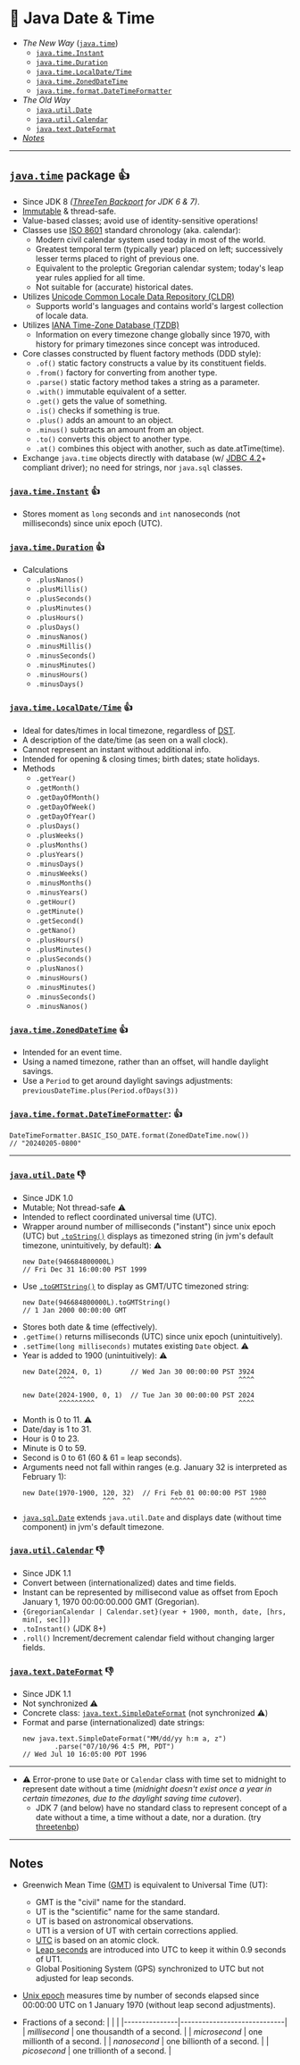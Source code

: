 📆 Java Date & Time
===================

* _The New Way_ ([`java.time`](README.md#javatime-package-1))
    - [`java.time.Instant`](README.md#javatimeInstant-1)
    - [`java.time.Duration`](README.md#javatimeDuration-1)
    - [`java.time.LocalDate/Time`](README.md#javatimeLocalDateTime-1)
    - [`java.time.ZonedDateTime`](README.md#javatimeZonedDateTime-1)
    - [`java.time.format.DateTimeFormatter`](README.md#javatimeformatDateTimeFormatter)
* _The Old Way_
    - [`java.util.Date`](README.md#javautilDate--1)
    - [`java.util.Calendar`](README.md#javautilCalendar--1)
    - [`java.text.DateFormat`](README.md#javatextDateFormat--1)
* [_Notes_](README.md#Notes)
    
---


[`java.time`](https://docs.oracle.com/javase/8/docs/api/java/time/package-summary.html) package :+1:
-------------

- Since JDK 8 _([ThreeTen Backport](https://www.threeten.org/threetenbp/) for JDK 6 & 7)_.
- [Immutable](https://docs.oracle.com/javase/tutorial/essential/concurrency/immutable.html) & thread-safe.
- Value-based classes; avoid use of identity-sensitive operations!
- Classes use [ISO 8601](https://en.wikipedia.org/wiki/ISO_8601) standard chronology (aka. calendar):
    - Modern civil calendar system used today in most of the world.
    - Greatest temporal term (typically year) placed on left; successively lesser terms placed to right of previous one.
    - Equivalent to the proleptic Gregorian calendar system; today's leap year rules applied for all time.
    - Not suitable for (accurate) historical dates.
- Utilizes [Unicode Common Locale Data Repository (CLDR)](https://cldr.unicode.org/)
    - Supports world's languages and contains world's largest collection of locale data.
- Utilizes [IANA Time-Zone Database (TZDB)](http://www.iana.org/time-zones)
    - Information on every timezone change globally since 1970, with history for primary timezones since concept was introduced.
- Core classes constructed by fluent factory methods (DDD style):
    - `.of()` static factory constructs a value by its constituent fields.
    - `.from()` factory for converting from another type.
    - `.parse()` static factory method takes a string as a parameter.
    - `.with()` immutable equivalent of a setter.
    - `.get()` gets the value of something.
    - `.is()` checks if something is true.
    - `.plus()` adds an amount to an object.
    - `.minus()` subtracts an amount from an object.
    - `.to()` converts this object to another type.
    - `.at()` combines this object with another, such as date.atTime(time).
- Exchange `java.time` objects directly with database (w/ [JDBC 4.2](https://download.oracle.com/otn-pub/jcp/jdbc-4_2-mrel2-eval-spec/jdbc4.2-fr-spec.pdf)+ compliant driver); no need for strings, nor `java.sql` classes.


### [`java.time.Instant`](https://docs.oracle.com/javase/8/docs/api/java/time/Instant.html) :+1:
- Stores moment as `long` seconds and `int` nanoseconds (not milliseconds) since unix epoch (UTC).


### [`java.time.Duration`](https://docs.oracle.com/javase/8/docs/api/java/time/Duration.html) :+1:
- Calculations
    - `.plusNanos()`
    - `.plusMillis()`
    - `.plusSeconds()`
    - `.plusMinutes()`
    - `.plusHours()`
    - `.plusDays()`
    - `.minusNanos()`
    - `.minusMillis()`
    - `.minusSeconds()`
    - `.minusMinutes()`
    - `.minusHours()`
    - `.minusDays()`


### [`java.time.LocalDate/Time`](https://docs.oracle.com/javase/8/docs/api/java/time/LocalDateTime.html) :+1:
- Ideal for dates/times in local timezone, regardless of [DST](https://en.wikipedia.org/wiki/Daylight_saving_time).
- A description of the date/time (as seen on a wall clock).
- Cannot represent an instant without additional info.
- Intended for opening & closing times; birth dates; state holidays.
- Methods
    - `.getYear()`
    - `.getMonth()`
    - `.getDayOfMonth()`
    - `.getDayOfWeek()`
    - `.getDayOfYear()`
    - `.plusDays()`
    - `.plusWeeks()`
    - `.plusMonths()`
    - `.plusYears()`
    - `.minusDays()`
    - `.minusWeeks()`
    - `.minusMonths()`
    - `.minusYears()`
    - `.getHour()`
    - `.getMinute()`
    - `.getSecond()`
    - `.getNano()`
    - `.plusHours()`
    - `.plusMinutes()`
    - `.plusSeconds()`
    - `.plusNanos()`
    - `.minusHours()`
    - `.minusMinutes()`
    - `.minusSeconds()`
    - `.minusNanos()`


### [`java.time.ZonedDateTime`](https://docs.oracle.com/javase/8/docs/api/java/time/ZonedDateTime.html) :+1:
- Intended for an event time.
- Using a named timezone, rather than an offset, will handle daylight savings.
- Use a `Period` to get around daylight savings adjustments:  
  `previousDateTime.plus(Period.ofDays(3))`


### [`java.time.format.DateTimeFormatter`](https://docs.oracle.com/javase/8/docs/api/java/time/format/DateTimeFormatter.html):  :+1:

    DateTimeFormatter.BASIC_ISO_DATE.format(ZonedDateTime.now())
    // "20240205-0800"

---


### [`java.util.Date`](https://docs.oracle.com/javase/8/docs/api/java/util/Date.html) :-1:
- Since JDK 1.0
- Mutable; Not thread-safe ⚠️
- Intended to reflect coordinated universal time (UTC).
- Wrapper around number of milliseconds ("instant") since unix epoch (UTC) but [`.toString()`](https://docs.oracle.com/javase/8/docs/api/java/util/Date.html#toString--) displays as timezoned string (in jvm's default timezone, unintuitively, by default): ⚠️
    ```
    new Date(946684800000L)
    // Fri Dec 31 16:00:00 PST 1999
    ```
- Use [`.toGMTString()`]() to display as GMT/UTC timezoned string:
    ```
    new Date(946684800000L).toGMTString()
    // 1 Jan 2000 00:00:00 GMT
    ```
- Stores both date & time (effectively).
- `.getTime()` returns milliseconds (UTC) since unix epoch (unintuitively).
- `.setTime(long milliseconds)` mutates existing `Date` object. ⚠️
- Year is added to 1900 (unintuitively): ⚠️
    ```
    new Date(2024, 0, 1)       // Wed Jan 30 00:00:00 PST 3924
             ^^^^                                         ^^^^
    
    new Date(2024-1900, 0, 1)  // Tue Jan 30 00:00:00 PST 2024
             ^^^^^^^^^                                    ^^^^
    ```
- Month is 0 to 11. ⚠️
- Date/day is 1 to 31.
- Hour is 0 to 23.
- Minute is 0 to 59.
- Second is 0 to 61 (60 & 61 = leap seconds).
- Arguments need not fall within ranges (e.g. January 32 is interpreted as February 1):
    ```
    new Date(1970-1900, 120, 32)  // Fri Feb 01 00:00:00 PST 1980
                        ^^^  ^^          ^^^^^^              ^^^^
    ```
- [`java.sql.Date`](https://docs.oracle.com/javase/8/docs/api/java/sql/Date.html) extends `java.util.Date` and displays date (without time component) in jvm's default timezone.


### [`java.util.Calendar`](https://docs.oracle.com/javase/8/docs/api/java/util/Calendar.html) :-1:
- Since JDK 1.1
- Convert between (internationalized) dates and time fields.
- Instant can be represented by millisecond value as offset from Epoch January 1, 1970 00:00:00.000 GMT (Gregorian).
- `{GregorianCalendar | Calendar.set}(year + 1900, month, date, [hrs, min[, sec]])`
- `.toInstant()`  (JDK 8+)
- `.roll()`  Increment/decrement calendar field without changing larger fields.


### [`java.text.DateFormat`](https://docs.oracle.com/javase/8/docs/api/java/text/DateFormat.html) :-1:
- Since JDK 1.1
- Not synchronized ⚠️
- Concrete class: [`java.text.SimpleDateFormat`](https://docs.oracle.com/javase/8/docs/api/java/text/SimpleDateFormat.html) (not synchronized ⚠️)
- Format and parse (internationalized) date strings:
    ```
    new java.text.SimpleDateFormat("MM/dd/yy h:m a, z")
            .parse("07/10/96 4:5 PM, PDT")
    // Wed Jul 10 16:05:00 PDT 1996
    ```

---

* ⚠️ Error-prone to use `Date` or `Calendar` class with time set to midnight to represent date without a time (_midnight doesn't exist once a year in certain timezones, due to the daylight saving time cutover_).
    - JDK 7 (and below) have no standard class to represent concept of a date without a time, a time without a date, nor a duration. (try [threetenbp](https://www.threeten.org/threetenbp/))

---


Notes
-----

* Greenwich Mean Time ([GMT](https://en.wikipedia.org/wiki/Greenwich_Mean_Time)) is equivalent to Universal Time (UT):
    - GMT is the "civil" name for the standard.
    - UT is the "scientific" name for the same standard.
    - UT is based on astronomical observations.
    - UT1 is a version of UT with certain corrections applied.
    - [UTC](https://en.wikipedia.org/wiki/Coordinated_Universal_Time) is based on an atomic clock.
    - [Leap seconds](https://en.wikipedia.org/wiki/Leap_second) are introduced into UTC to keep it within 0.9 seconds of UT1.
    - Global Positioning System (GPS) synchronized to UTC but not adjusted for leap seconds.

* [Unix epoch](https://en.wikipedia.org/wiki/Unix_time) measures time by number of seconds elapsed since 00:00:00 UTC on 1 January 1970 (without leap second adjustments).

* Fractions of a second:
    |               |                             |
    |---------------|-----------------------------|
    | _millisecond_ | one thousandth of a second. |
    | _microsecond_ | one millionth of a second.  |
    | _nanosecond_  | one billionth of a second.  |
    | _picosecond_  | one trillionth of a second. |
